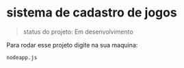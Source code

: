 # sistema de cadastro de jogos #

> status do projeto: Em desenvolvimento 

Para rodar esse projeto digite na sua maquina:

```
nodeapp.js 
```
